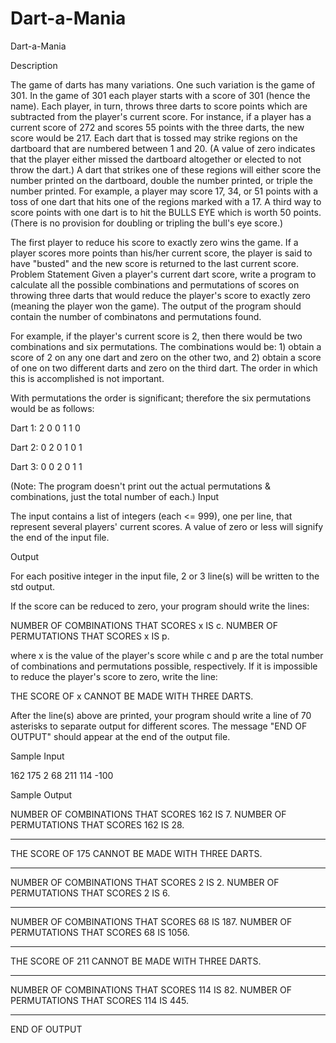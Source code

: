 # Dart-a-Mania

Dart-a-Mania

Description

The game of darts has many variations. One such variation is the game of 301. In the game of 301 each player starts with a score of 301 (hence the name). Each player, in turn, throws three darts to score points which are subtracted from the player's current score. For instance, if a player has a current score of 272 and scores 55 points with the three darts, the new score would be 217. Each dart that is tossed may strike regions on the dartboard that are numbered between 1 and 20. (A value of zero indicates that the player either missed the dartboard altogether or elected to not throw the dart.) A dart that strikes one of these regions will either score the number printed on the dartboard, double the number printed, or triple the number printed. For example, a player may score 17, 34, or 51 points with a toss of one dart that hits one of the regions marked with a 17. A third way to score points with one dart is to hit the BULLS EYE which is worth 50 points. (There is no provision for doubling or tripling the bull's eye score.) 

The first player to reduce his score to exactly zero wins the game. If a player scores more points than his/her current score, the player is said to have "busted" and the new score is returned to the last current score. 
Problem Statement 
Given a player's current dart score, write a program to calculate all the possible combinations and permutations of scores on throwing three darts that would reduce the player's score to exactly zero (meaning the player won the game). The output of the program should contain the number of combinatons and permutations found. 

For example, if the player's current score is 2, then there would be two combinations and six permutations. The combinations would be: 1) obtain a score of 2 on any one dart and zero on the other two, and 2) obtain a score of one on two different darts and zero on the third dart. The order in which this is accomplished is not important. 

With permutations the order is significant; therefore the six permutations would be as follows: 

Dart 1: 2 0 0 1 1 0 

Dart 2: 0 2 0 1 0 1 

Dart 3: 0 0 2 0 1 1 

(Note: The program doesn't print out the actual permutations & combinations, just the total number of each.)
Input

The input contains a list of integers (each <= 999), one per line, that represent several players' current scores. A value of zero or less will signify the end of the input file.

Output

For each positive integer in the input file, 2 or 3 line(s) will be written to the std output. 

If the score can be reduced to zero, your program should write the lines: 

NUMBER OF COMBINATIONS THAT SCORES x IS c. 
NUMBER OF PERMUTATIONS THAT SCORES x IS p. 

where x is the value of the player's score while c and p are the total number of combinations and permutations possible, respectively. 
If it is impossible to reduce the player's score to zero, write the line: 

THE SCORE OF x CANNOT BE MADE WITH THREE DARTS. 

After the line(s) above are printed, your program should write a line of 70 asterisks to separate output for different scores. The message "END OF OUTPUT" should appear at the end of the output file. 

Sample Input

162
175
2
68
211
114
-100

Sample Output

NUMBER OF COMBINATIONS THAT SCORES 162 IS 7.
NUMBER OF PERMUTATIONS THAT SCORES 162 IS 28.
**********************************************************************
THE SCORE OF 175 CANNOT BE MADE WITH THREE DARTS.
**********************************************************************
NUMBER OF COMBINATIONS THAT SCORES 2 IS 2.
NUMBER OF PERMUTATIONS THAT SCORES 2 IS 6.
**********************************************************************
NUMBER OF COMBINATIONS THAT SCORES 68 IS 187.
NUMBER OF PERMUTATIONS THAT SCORES 68 IS 1056.
**********************************************************************
THE SCORE OF 211 CANNOT BE MADE WITH THREE DARTS.
**********************************************************************
NUMBER OF COMBINATIONS THAT SCORES 114 IS 82.
NUMBER OF PERMUTATIONS THAT SCORES 114 IS 445.
**********************************************************************
END OF OUTPUT
